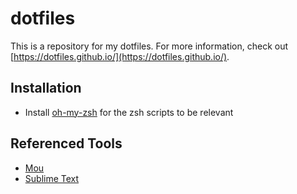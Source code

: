 dotfiles
===
This is a repository for my dotfiles. For more information, check out [https://dotfiles.github.io/](https://dotfiles.github.io/).

Installation
---
* Install [oh-my-zsh](https://github.com/robbyrussell/oh-my-zsh) for the zsh scripts to be relevant


Referenced Tools
---
* [Mou](http://25.io/mou/)
* [Sublime Text](http://www.sublimetext.com/)
